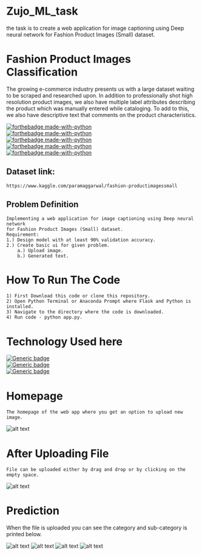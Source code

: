 # Zujo_ML_task
the task is to create a web application for image captioning using Deep neural network for Fashion Product Images (Small) dataset.

# Fashion Product Images Classification
The growing e-commerce industry presents us with a large dataset waiting to be scraped and researched upon. In addition to professionally shot high resolution product images, we also have multiple label attributes describing the product which was manually entered while cataloging. To add to this, we also have descriptive text that comments on the product characteristics.

[![forthebadge made-with-python](https://forthebadge.com/images/badges/check-it-out.svg)](https://www.python.org/)<br>
[![forthebadge made-with-python](https://forthebadge.com/images/badges/made-with-python.svg)](https://www.python.org/)<br>
[![forthebadge made-with-python](https://forthebadge.com/images/badges/built-by-developers.svg)](https://www.python.org/)<br>
[![forthebadge made-with-python](https://forthebadge.com/images/badges/built-with-love.svg)](https://www.python.org/)<br>
[![forthebadge made-with-python](https://forthebadge.com/images/badges/makes-people-smile.svg)](https://www.python.org/)<br>

## Dataset link:
```
https://www.kaggle.com/paramaggarwal/fashion-productimagessmall
```

## Problem Definition
```
Implementing a web application for image captioning using Deep neural network 
for Fashion Product Images (Small) dataset.
Requirement:
1.) Design model with at least 90% validation accuracy.
2.) Create basic ui for given problem.
    a.) Upload image.
    b.) Generated text.
```

# How To Run The Code
```
1) First Download this code or clone this repository.
2) Open Python Terminal or Anaconda Prompt where Flask and Python is installed.
3) Navigate to the directory where the code is downloaded.
4) Run code - python app.py.
```

# Technology Used here
[![Generic badge](https://img.shields.io/badge/Python-ML-<COLOR>.svg)](https://shields.io/)<br>
[![Generic badge](https://img.shields.io/badge/FrontEnd-Flask-<COLOR>.svg)](https://shields.io/)<br>
[![Generic badge](https://img.shields.io/badge/NeuralNetwork-CNN-<COLOR>.svg)](https://shields.io/)

# Homepage
```
The homepage of the web app where you get an option to upload new image.
```
![alt text](https://i.ibb.co/k010yLT/Screenshot-375.png)

# After Uploading File
```
File can be uploaded either by drag and drop or by clicking on the empty space.
```
![alt text](https://i.ibb.co/Dppy651/Screenshot-376.png)

# Prediction
When the file is uploaded you can see the category and sub-category is printed below.

![alt text](https://i.ibb.co/ZHtdLwF/Screenshot-377.png)
![alt text](https://i.ibb.co/5Wx4nyb/Screenshot-378.png)
![alt text](https://i.ibb.co/4jgXXFb/Screenshot-379.png)
![alt text](https://i.ibb.co/mDyP1Fx/Screenshot-380.png)
